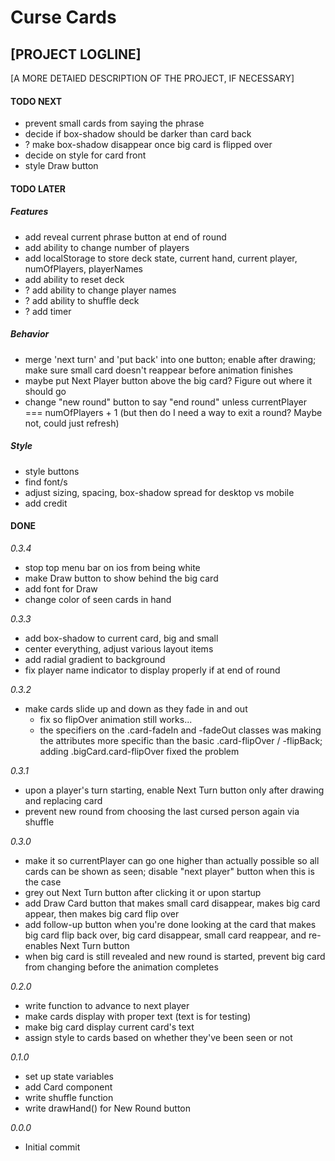 # Curse Cards

## [PROJECT LOGLINE]

[A MORE DETAIED DESCRIPTION OF THE PROJECT, IF NECESSARY]

#### TODO NEXT

- prevent small cards from saying the phrase
- decide if box-shadow should be darker than card back
- ? make box-shadow disappear once big card is flipped over
- decide on style for card front
- style Draw button

#### TODO LATER

##### Features

- add reveal current phrase button at end of round
- add ability to change number of players
- add localStorage to store deck state, current hand, current player, numOfPlayers, playerNames
- add ability to reset deck
- ? add ability to change player names
- ? add ability to shuffle deck
- ? add timer

##### Behavior

- merge 'next turn' and 'put back' into one button; enable after drawing; make sure small card doesn't reappear before animation finishes
- maybe put Next Player button above the big card? Figure out where it should go
- change "new round" button to say "end round" unless currentPlayer === numOfPlayers + 1 (but then do I need a way to exit a round? Maybe not, could just refresh)

##### Style

- style buttons
- find font/s
- adjust sizing, spacing, box-shadow spread for desktop vs mobile
- add credit

#### DONE

_0.3.4_

- stop top menu bar on ios from being white
- make Draw button to show behind the big card
- add font for Draw
- change color of seen cards in hand

_0.3.3_

- add box-shadow to current card, big and small
- center everything, adjust various layout items
- add radial gradient to background
- fix player name indicator to display properly if at end of round

_0.3.2_

- make cards slide up and down as they fade in and out
  - fix so flipOver animation still works...
  - the specifiers on the .card-fadeIn and -fadeOut classes was making the attributes more specific than the basic .card-flipOver / -flipBack; adding .bigCard.card-flipOver fixed the problem

_0.3.1_

- upon a player's turn starting, enable Next Turn button only after drawing and replacing card
- prevent new round from choosing the last cursed person again via shuffle

_0.3.0_

- make it so currentPlayer can go one higher than actually possible so all cards can be shown as seen; disable "next player" button when this is the case
- grey out Next Turn button after clicking it or upon startup
- add Draw Card button that makes small card disappear, makes big card appear, then makes big card flip over
- add follow-up button when you're done looking at the card that makes big card flip back over, big card disappear, small card reappear, and re-enables Next Turn button
- when big card is still revealed and new round is started, prevent big card from changing before the animation completes

_0.2.0_

- write function to advance to next player
- make cards display with proper text (text is for testing)
- make big card display current card's text
- assign style to cards based on whether they've been seen or not

_0.1.0_

- set up state variables
- add Card component
- write shuffle function
- write drawHand() for New Round button

_0.0.0_

- Initial commit

